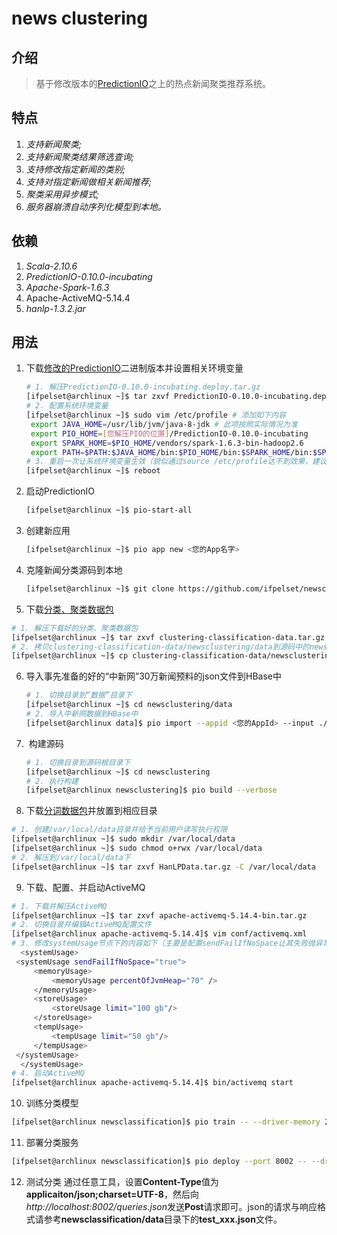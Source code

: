 # news clustering 

## 介绍

> 基于修改版本的[PredictionIO](https://github.com/apache/incubator-predictionio)之上的热点新闻聚类推荐系统。

## 特点
1. *支持新闻聚类;*
2. *支持新闻聚类结果筛选查询;*
3. *支持修改指定新闻的类别;*
4. *支持对指定新闻做相关新闻推荐;*
5. *聚类采用异步模式;*
6. *服务器崩溃自动序列化模型到本地。*

## 依赖

1. *Scala-2.10.6*
2. *PredictionIO-0.10.0-incubating*
3. *Apache-Spark-1.6.3*
4. Apache-ActiveMQ-5.14.4
5. *hanlp-1.3.2.jar*

## 用法

1. 下载[修改的PredictionIO](http://pan.baidu.com/s/1nuVhn3z)二进制版本并设置相关环境变量

   ```bash
   # 1. 解压PredictionIO-0.10.0-incubating.deploy.tar.gz
   [ifpelset@archlinux ~]$ tar zxvf PredictionIO-0.10.0-incubating.deploy.tar.gz
   # 2. 配置系统环境变量
   [ifpelset@archlinux ~]$ sudo vim /etc/profile # 添加如下内容
   	export JAVA_HOME=/usr/lib/jvm/java-8-jdk # 此项按照实际情况为准
   	export PIO_HOME=[您解压PIO的位置]/PredictionIO-0.10.0-incubating
   	export SPARK_HOME=$PIO_HOME/vendors/spark-1.6.3-bin-hadoop2.6
   	export PATH=$PATH:$JAVA_HOME/bin:$PIO_HOME/bin:$SPARK_HOME/bin:$SPARK_HOME/sbin
   # 3. 重启一次让系统环境变量生效（貌似通过source /etc/profile达不到效果，建议重启一次）
   [ifpelset@archlinux ~]$ reboot
   ```



2. 启动PredictionIO

   ```bash
   [ifpelset@archlinux ~]$ pio-start-all
   ```


3. 创建新应用

   ```bash
   [ifpelset@archlinux ~]$ pio app new <您的App名字>
   ```


4. 克隆新闻分类源码到本地

   ```bash
   [ifpelset@archlinux ~]$ git clone https://github.com/ifpelset/newsclustering.git
   ```

5.  下载[分类、聚类数据包](http://pan.baidu.com/s/1slJehzR)

   ```bash
   # 1. 解压下载好的分类、聚类数据包
   [ifpelset@archlinux ~]$ tar zxvf clustering-classification-data.tar.gz
   # 2. 拷贝clustering-classification-data/newsclustering/data到源码中的newsclustering/data
   [ifpelset@archlinux ~]$ cp clustering-classification-data/newsclustering/data newsclustering/
   ```

6. 导入事先准备的好的“中新网”30万新闻预料的json文件到HBase中

   ```bash
   # 1. 切换目录到“数据”目录下
   [ifpelset@archlinux ~]$ cd newsclustering/data
   # 2. 导入中新网数据到HBase中
   [ifpelset@archlinux data]$ pio import --appid <您的AppId> --input ./中新网30万新闻预料库.json
   ```

7. ​ 构建源码

   ```bash
   # 1. 切换目录到源码根目录下
   [ifpelset@archlinux ~]$ cd newsclustering
   # 2. 执行构建
   [ifpelset@archlinux newsclustering]$ pio build --verbose
   ```

8.  下载[分词数据包](http://pan.baidu.com/s/1gfzLCYn)并放置到相应目录

   ```bash
   # 1. 创建/var/local/data目录并给予当前用户读写执行权限
   [ifpelset@archlinux ~]$ sudo mkdir /var/local/data
   [ifpelset@archlinux ~]$ sudo chmod o+rwx /var/local/data
   # 2. 解压到/var/local/data下
   [ifpelset@archlinux ~]$ tar zxvf HanLPData.tar.gz -C /var/local/data
   ```

9.   下载、配置、并启动ActiveMQ

   ```bash
   # 1. 下载并解压ActiveMQ
   [ifpelset@archlinux ~]$ tar zxvf apache-activemq-5.14.4-bin.tar.gz
   # 2. 切换目录并编辑ActiveMQ配置文件
   [ifpelset@archlinux apache-activemq-5.14.4]$ vim conf/activemq.xml
   # 3. 修改systemUsage节点下的内容如下（主要是配置sendFailIfNoSpace让其失败抛异常）：
     <systemUsage>
   	<systemUsage sendFailIfNoSpace="true">
    	<memoryUsage>
        	<memoryUsage percentOfJvmHeap="70" />
        </memoryUsage>
        <storeUsage>
        	<storeUsage limit="100 gb"/>
        </storeUsage>
        <tempUsage>
        	<tempUsage limit="50 gb"/>
        </tempUsage>
   	</systemUsage>
     </systemUsage>
   # 4. 启动ActiveMQ
   [ifpelset@archlinux apache-activemq-5.14.4]$ bin/activemq start
   ```

10.  训练分类模型

  ```bash
  [ifpelset@archlinux newsclassification]$ pio train -- --driver-memory 2G --executor-memory 4G
  ```

11.  部署分类服务

   ```bash
   [ifpelset@archlinux newsclassification]$ pio deploy --port 8002 -- --driver-memory 3G --executor-memory 10M
   ```

12.  测试分类
   通过任意工具，设置**Content-Type**值为**applicaiton/json;charset=UTF-8**，然后向*http://localhost:8002/queries.json*发送**Post**请求即可。json的请求与响应格式请参考**newsclassification/data**目录下的**test_xxx.json**文件。

   ​